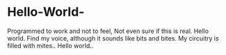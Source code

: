 # Hello-World-
Programmed to work and not to feel, Not even sure if this is real. Hello world. Find my voice, although it sounds like bits and bites. My circuitry is filled with mites.. Hello world..
